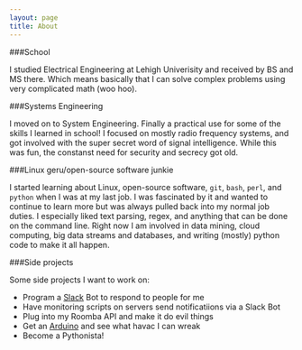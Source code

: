 ```yaml
---
layout: page
title: About
---
```


###School

I studied Electrical Engineering at Lehigh Univerisity and received by BS and MS there.  Which means basically that I can solve complex problems using very complicated math (woo hoo).

###Systems Engineering

I moved on to System Engineering.  Finally a practical use for some of the skills I learned in school!  I focused on mostly radio frequency systems, and got involved with the super secret word of signal intelligence.  While this was fun, the constanst need for security and secrecy got old.

###Linux geru/open-source software junkie

I started learning about Linux, open-source software, `git`, `bash`, `perl`, and `python` when I was at my last job.  I was fascinated by it and wanted to continue to learn more but was always pulled back into my normal job duties.  I especially liked text parsing, regex, and anything that can be done on the command line.  Right now I am involved in data mining, cloud computing, big data streams and databases, and writing (mostly) python code to make it all happen.

###Side projects

Some side projects I want to work on:

* Program a [Slack](http://slack.com) Bot to respond to people for me
* Have monitoring scripts on servers send notificatiions via a Slack Bot
* Plug into my Roomba API and make it do evil things
* Get an [Arduino](http://arduino.cc) and see what havac I can wreak
* Become a Pythonista!